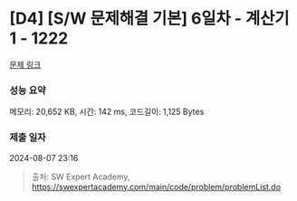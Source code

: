 # [D4] [S/W 문제해결 기본] 6일차 - 계산기1 - 1222 

[문제 링크](https://swexpertacademy.com/main/code/problem/problemDetail.do?contestProbId=AV14mbSaAEwCFAYD) 

### 성능 요약

메모리: 20,652 KB, 시간: 142 ms, 코드길이: 1,125 Bytes

### 제출 일자

2024-08-07 23:16



> 출처: SW Expert Academy, https://swexpertacademy.com/main/code/problem/problemList.do